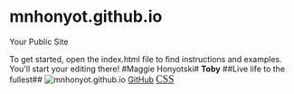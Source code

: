 mnhonyot.github.io
=====================

Your Public Site

To get started, open the index.html file to find instructions and examples. You'll start your editing there!
#Maggie Honyotski#
**Toby**
##Live life to the fullest##
![mnhonyot.github.io](https://encrypted-tbn1.gstatic.com/images?q=tbn:ANd9GcSw0HBuuAL45p1DY1rLcP3hHy_N_VPQn356BielrXCf2-xivOkZ)
[GitHub](https://help.github.com/articles/markdown-basics)
<addr><font face="cursive,serif" color="#FF0000" size="4">
<a href="/css/properties/css_font.cfm" target="_blank">CSS
